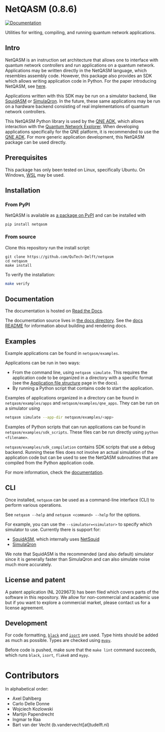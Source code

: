 # NetQASM (0.8.6)
[![Documentation](https://readthedocs.org/projects/netqasm/badge/?version=latest)](https://netqasm.readthedocs.io/en/latest/?badge=latest)

Utilities for writing, compiling, and running quantum network applications.

## Intro
NetQASM is an instruction set architecture that allows one to interface with quantum network controllers and run applications on a quantum network. Applications may be written directly in the NetQASM language, which resembles assembly code. However, this package also provides an SDK which allows writing application code in Python.
For the paper introducing NetQASM, see [here](https://arxiv.org/abs/2111.09823).

Applications written with this SDK may be run on a simulator backend, like [SquidASM](https://github.com/QuTech-Delft/squidasm) or [SimulaQron](https://github.com/SoftwareQuTech/SimulaQron). In the future, these same applications may be run on a hardware backend consisting of real implementations of quantum network controllers.

This NetQASM Python library is used by the [QNE ADK](https://github.com/QuTech-Delft/qne-adk), which allows interaction with the [Quantum Network Explorer](https://www.quantum-network.com/). When developing applications specifically for the QNE platform, it is recommended to use the [QNE ADK](https://github.com/QuTech-Delft/qne-adk).
For more generic application development, this NetQASM package can be used directly.


## Prerequisites
This package has only been tested on Linux, specifically Ubuntu. On Windows, [WSL](https://docs.microsoft.com/en-us/windows/wsl/) may be used.

## Installation

### From PyPI
NetQASM is available as [a package on PyPI](https://pypi.org/project/netqasm/) and can be installed with
```
pip install netqasm
```

### From source
Clone this repository run the install script:

```
git clone https://github.com/QuTech-Delft/netqasm
cd netqasm
make install
```

To verify the installation:
```sh
make verify
```

## Documentation
The documentation is hosted on [Read the Docs](https://netqasm.readthedocs.io/en/latest/).

The documentation source lives in [the docs directory](./docs).
See the [docs README](./docs/README.md) for information about building and rendering docs.


## Examples
Example applications can be found in `netqasm/examples`.

Applications can be run in two ways:
- From the command line, using `netqasm simulate`. 
  This requires the application code to be organized in a directory with a specific format (see the [Application file structure](https://netqasm.readthedocs.io/en/latest/quickstart/file_structure.html) page in the docs).
- By running a Python script that contains code to start the application.

Examples of applications organized in a directory can be found in `netqasm/examples/apps` and `netqasm/examples/qne_apps`.
They can be run on a simulator using
```sh
netqasm simulate --app-dir netqasm/examples/<app>
```

Examples of Python scripts that can run applications can be found in `netqasm/examples/sdk_scripts`. These files can be run directly using `python <filename>`.

`netqasm/examples/sdk_compilation` contains SDK scripts that use a debug backend. Running these files does not involve an actual simulation of the application code but can be used to see the NetQASM subroutines that are compiled from the Python application code.

For more information, check the [documentation](https://netqasm.readthedocs.io/en/latest/).


## CLI
Once installed, `netqasm` can be used as a command-line interface (CLI) to perform various operations.

See `netqasm --help` and `netqasm <command> --help` for the options.

For example, you can use the `--simulator=<simulator>` to specify which simulator to use.
Currently there is support for:
* [SquidASM](https://github.com/QuTech-Delft/squidasm), which internally uses [NetSquid](https://netsquid.org/)
* [SimulaQron](http://www.simulaqron.org/)

We note that SquidASM is the recommended (and also default) simulator since it is generally faster than SimulaQron and can also simulate noise much more accurately.

## License and patent
A patent application (NL 2029673) has been filed which covers parts of the software in this
repository. We allow for non-commercial and academic use but if you want to
explore a commercial market, please contact us for a license agreement.



## Development
For code formatting, [`black`](https://github.com/psf/black) and [`isort`](https://github.com/PyCQA/isort) are used.
Type hints should be added as much as possible.
Types are checked using [`mypy`](https://github.com/python/mypy).

Before code is pushed, make sure that the `make lint` command succeeds, which runs `black`, `isort`, `flake8` and `mypy`.


# Contributors
In alphabetical order:
- Axel Dahlberg
- Carlo Delle Donne
- Wojciech Kozlowski
- Martijn Papendrecht
- Ingmar te Raa
- Bart van der Vecht (b.vandervecht[at]tudelft.nl)